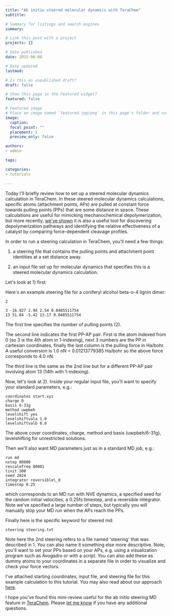 ```yaml
---
title: "Ab initio steered molecular dynamics with TeraChem"
subtitle: 

# Summary for listings and search engines
summary: 

# Link this post with a project
projects: []

# Date published
date: 2015-06-08

# Date updated
lastmod: 

# Is this an unpublished draft?
draft: false

# Show this page in the Featured widget?
featured: false

# Featured image
# Place an image named `featured.jpg/png` in this page's folder and customize its options here.
image:
  caption: 
  focal_point: ""
  placement: 1
  preview_only: false

authors:
- admin

tags:

categories:
- tutorials

---
```

Today I'll briefly review how to set up a steered molecular dynamics calculation in TeraChem. In these steered molecular dynamics calculations, specific atoms (attachment points, APs) are pulled at constant force towards pulling points (PPs) that are some distance in space. These calculations are useful for mimicking mechanochemical depolymerization, but more recently, [we've shown](http://pubs.acs.org/doi/pdf/10.1021/acs.jpca.5b03503) it is also a useful tool for discovering depolymerization pathways and identifying the relative effectiveness of a catalyst by comparing force-dependent cleavage profiles.


In order to run a steering calculation in TeraChem, you'll need a few things:


1) a steering file that contains the pulling points and attachment point identities at a set distance away.



2) an input file set up for molecular dynamics that specifies this is a steered molecular dynamics calculation.


Let's look at 1) first:



Here's an example steering file for a coniferyl alcohol beta-o-4 lignin dimer:

```
2

3 -16.927 2.94 2.54 0.0485511754
13 51.04 -5.42 13.17 0.0485511754
```
The first line specifies the number of pulling points (2).



The second line indicates the first PP-AP pair. First is the atom indexed from 0 (so 3 is the 4th atom in 1-indexing), next 3 numbers are the PP in cartesian coordinates, finally the last column is the pulling force in Ha/bohr. A useful conversion is 1.0 nN = 0.01213779385 Ha/bohr so the above force corresponds to 4.0 nN.



The third line is the same as the 2nd line but for a different PP-AP pair involving atom 13 (14th with 1-indexing).


Now, let's look at 2). Inside your regular input file, you'll want to specify your standard parameters, e.g.:


```
coordinates start.xyz  
charge 0  
basis 6-31g  
method uwpbeh  
levelshift yes  
levelshiftvala 1.0  
levelshiftvalb 0.0  
```
The above cover coordinates, charge, method and basis (uwpbeh/6-31g), levelshifting for unrestricted solutions.  

Then we'll also want MD parameters just as in a standard MD job, e.g.:


```
run md  
nstep 80000  
rescalefreq 80001  
tinit 300  
seed 2824  
integrator reversible\_d  
timestep 0.25  
```
which corresponds to an MD run with NVE dynamics, a specified seed for the random initial velocities, a 0.25fs timestep, and a reversible integrator. Note we've specified a large number of steps, but typically you will manually stop your MD run when the APs reach the PPs.


Finally here is the specific keyword for steered md:  
```
steering steering.txt
```

Note here the 2nd steering refers to a file named 'steering' that was described in 1. You can also name it something else more descriptive. Note, you'll want to set your PPs based on your APs, e.g. using a visualization program such as Avogadro or with a script. You can also add these as dummy atoms to your coordinates in a separate file in order to visualize and check your force vectors.


I've attached starting coordinates, input file, and steering file for this example calculation to this tutorial. You may also read about our approach [here](http://pubs.acs.org/doi/pdf/10.1021/acs.jpca.5b03503).


I hope you've found this mini-review useful for the ab initio steering MD feature in [TeraChem](http://www.petachem.com). Please [let me know](mailto:hjkulikATmitDOTedu) if you have any additional questions.


